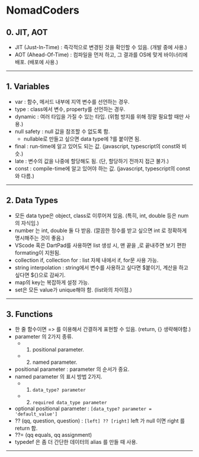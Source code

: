 # NomadCoders

## 0. JIT, AOT

- JIT (Just-In-Time) : 즉각적으로 변경된 것을 확인할 수 있음. (개발 중에 사용.)
- AOT (Ahead-Of-Time) : 컴파일을 먼저 하고, 그 결과를 OS에 맞게 바이너리에 배포. (배포에 사용.)

---

## 1. Variables

- var : 함수, 메서드 내부에 지역 변수를 선언하는 경우.
- type : class에서 변수, property를 선언하는 경우.
- dynamic : 여러 타입을 가질 수 있는 타입. (위험 방지를 위해 정말 필요할 때만 사용.)
- null safety : null 값을 참조할 수 없도록 함.
  - nullable로 만들고 싶으면 data type에 ?를 붙이면 됨.
- final : run-time에 알고 있어도 되는 값. (javascript, typescript의 const와 비슷.)
- late : 변수의 값을 나중에 할당해도 됨. (단, 할당하기 전까지 접근 불가.)
- const : compile-time에 알고 있어야 하는 값. (javascript, typescript의 const와 다름.)

---

## 2. Data Types

- 모든 data type은 object, class로 이루어져 있음. (특히, int, double 등은 num의 자식임.)
- number 는 int, double 둘 다 받음. (깔끔한 정수를 받고 싶으면 int 로 정확하게 명시해주는 것이 좋음.)
- VScode 혹은 DartPad를 사용하면 list 생성 시, 맨 끝을 ,로 끝내주면 보기 편한 formating이 지원됨.
- collection if, collection for : list 자체 내에서 if, for문 사용 가능.
- string interpolation : string에서 변수를 사용하고 싶다면 \$붙이기, 계산을 하고 싶다면 \${}으로 감싸기.
- map의 key는 복잡하게 설정 가능.
- set은 모든 value가 unique해야 함. (list와의 차이점.)

---

## 3. Functions

- 한 줄 함수이면 => 를 이용해서 간결하게 표현할 수 있음. (return, {} 생략해야함.)
- parameter 의 2가지 종류.
  - 1. positional parameter.
  - 2. named parameter.
- positional parameter : parameter 의 순서가 중요.
- named parameter 의 표시 방법 2가지.
  - 1. `data_type? parameter`
  - 2. `required data_type parameter`
- optional positional parameter : `[data_type? parameter = 'default_value']`
- ?? (qq, question, question) : `[left] ?? [right]` left 가 null 이면 right 를 return 함.
- ??= (qq equals, qq assignment)
- typedef 은 좀 더 간단한 데이터의 alias 를 만들 때 사용.

---
